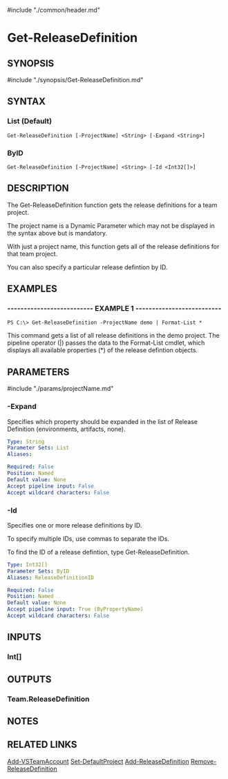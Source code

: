 #include "./common/header.md"

# Get-ReleaseDefinition

## SYNOPSIS
#include "./synopsis/Get-ReleaseDefinition.md"

## SYNTAX

### List (Default)
```
Get-ReleaseDefinition [-ProjectName] <String> [-Expand <String>]
```

### ByID
```
Get-ReleaseDefinition [-ProjectName] <String> [-Id <Int32[]>]
```

## DESCRIPTION
The Get-ReleaseDefinition function gets the release definitions for a team
project.

The project name is a Dynamic Parameter which may not be displayed
in the syntax above but is mandatory.

With just a project name, this function gets all of the release definitions
for that team project.

You can also specify a particular release defintion
by ID.

## EXAMPLES

### -------------------------- EXAMPLE 1 --------------------------
```
PS C:\> Get-ReleaseDefinition -ProjectName demo | Format-List *
```

This command gets a list of all release definitions in the demo project.
The
pipeline operator (|) passes the data to the Format-List cmdlet, which
displays all available properties (*) of the release defintion objects.

## PARAMETERS

#include "./params/projectName.md"

### -Expand
Specifies which property should be expanded in the list of Release
Definition (environments, artifacts, none).

```yaml
Type: String
Parameter Sets: List
Aliases: 

Required: False
Position: Named
Default value: None
Accept pipeline input: False
Accept wildcard characters: False
```

### -Id
Specifies one or more release definitions by ID.

To specify multiple IDs, use commas to separate the IDs.

To find the ID of a release defintion, type Get-ReleaseDefinition.

```yaml
Type: Int32[]
Parameter Sets: ByID
Aliases: ReleaseDefinitionID

Required: False
Position: Named
Default value: None
Accept pipeline input: True (ByPropertyName)
Accept wildcard characters: False
```

## INPUTS

### Int[]

## OUTPUTS

### Team.ReleaseDefinition

## NOTES

## RELATED LINKS

[Add-VSTeamAccount](Add-VSTeamAccount.md)
[Set-DefaultProject](Set-DefaultProject.md)
[Add-ReleaseDefinition](Add-ReleaseDefinition.md)
[Remove-ReleaseDefinition](Remove-ReleaseDefinition.md)